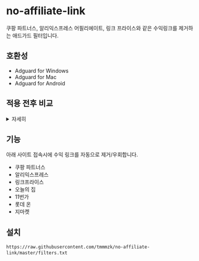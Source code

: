 # no-affiliate-link
쿠팡 파트너스, 알리익스프레스 어필리에이트, 링크 프라이스와 같은 수익링크를 제거하는 애드가드 필터입니다.

## 호환성
- Adguard for Windows
- Adguard for Mac
- Adguard for Android

## 적용 전후 비교
<details>
    <summary>자세히</summary>

![Alt text](/001.png)
![Alt text](/002.png)
![Alt text](/003.png)
![Alt text](/004.png)

</details>

## 기능
아래 사이트 접속시에 수익 링크를 자동으로 제거/우회합니다.
- 쿠팡 파트너스
- 알리익스프레스
- 링크프라이스
- 오늘의 집
- 11번가
- 롯데 온
- 지마켓

## 설치
```
https://raw.githubusercontent.com/tmmmzk/no-affiliate-link/master/filters.txt
```
